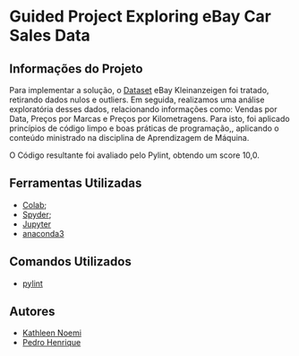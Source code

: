 # Guided Project Exploring eBay Car Sales Data

## Informações do Projeto

Para implementar a solução, o [Dataset](https://data.world/data-society/used-cars-data) eBay Kleinanzeigen foi tratado, retirando dados nulos e outliers. Em seguida, realizamos uma análise exploratória desses dados, relacionando informações como: Vendas por Data, Preços por Marcas e Preços por Kilometragens. Para isto, foi aplicado princípios de código limpo e boas práticas de programação,, aplicando o conteúdo ministrado na disciplina de Aprendizagem de Máquina. 

O Código resultante foi avaliado pelo Pylint, obtendo um score 10,0.

## Ferramentas Utilizadas

* [Colab](https://data.world/data-society/used-cars-data);
* [Spyder](https://data.world/data-society/used-cars-data);
* [Jupyter](https://data.world/data-society/used-cars-data)  
* [anaconda3](https://data.world/data-society/used-cars-data)  

## Comandos Utilizados

* [pylint](https://data.world/data-society/used-cars-data)  

## Autores
* [Kathleen Noemi](https://github.com/kathleenrego)
* [Pedro Henrique](https://github.com/pedrohfonseca)
